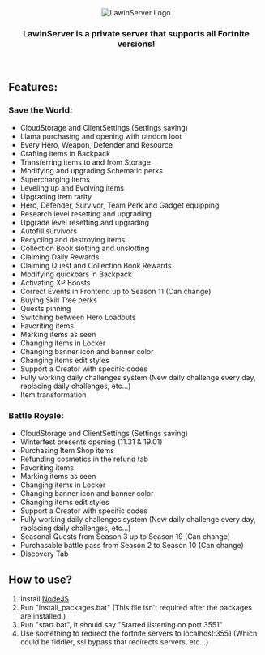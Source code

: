 <div align=center>
  <img src="https://cdn.discordapp.com/attachments/927739901540188200/930871981874757632/lawinserver.png" alt="LawinServer Logo">

  ### LawinServer is a private server that supports all Fortnite versions!
  
</div>
<br>

## Features:

### Save the World:
- CloudStorage and ClientSettings (Settings saving)
- Llama purchasing and opening with random loot
- Every Hero, Weapon, Defender and Resource
- Crafting items in Backpack
- Transferring items to and from Storage
- Modifying and upgrading Schematic perks
- Supercharging items
- Leveling up and Evolving items
- Upgrading item rarity
- Hero, Defender, Survivor, Team Perk and Gadget equipping
- Research level resetting and upgrading
- Upgrade level resetting and upgrading
- Autofill survivors
- Recycling and destroying items
- Collection Book slotting and unslotting
- Claiming Daily Rewards
- Claiming Quest and Collection Book Rewards
- Modifying quickbars in Backpack
- Activating XP Boosts
- Correct Events in Frontend up to Season 11 (Can change)
- Buying Skill Tree perks
- Quests pinning
- Switching between Hero Loadouts
- Favoriting items
- Marking items as seen
- Changing items in Locker
- Changing banner icon and banner color
- Changing items edit styles
- Support a Creator with specific codes
- Fully working daily challenges system (New daily challenge every day, replacing daily challenges, etc...)
- Item transformation

### Battle Royale:
- CloudStorage and ClientSettings (Settings saving)
- Winterfest presents opening (11.31 & 19.01)
- Purchasing Item Shop items
- Refunding cosmetics in the refund tab
- Favoriting items
- Marking items as seen
- Changing items in Locker
- Changing banner icon and banner color
- Changing items edit styles
- Support a Creator with specific codes
- Fully working daily challenges system (New daily challenge every day, replacing daily challenges, etc...)
- Seasonal Quests from Season 3 up to Season 19 (Can change)
- Purchasable battle pass from Season 2 to Season 10 (Can change)
- Discovery Tab

## How to use?
1) Install [NodeJS](https://nodejs.org/en/)
2) Run "install_packages.bat" (This file isn't required after the packages are installed.)
3) Run "start.bat", It should say "Started listening on port 3551"
4) Use something to redirect the fortnite servers to localhost:3551 (Which could be fiddler, ssl bypass that redirects servers, etc...)
